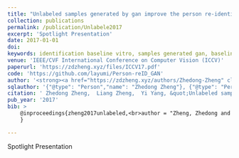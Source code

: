 ```yaml
---
title: "Unlabeled samples generated by gan improve the person re-identification baseline in vitro"
collection: publications
permalink: /publication/Unlabele2017
excerpt: 'Spotlight Presentation'
date: 2017-01-01
doi: 
keywords: identification baseline vitro, samples generated gan, baseline vitro, object re-identification, image retrieval, person re-id, person retrieval, person search, 
venue: 'IEEE/CVF International Conference on Computer Vision (ICCV)'
paperurl: 'https://zdzheng.xyz/files/ICCV17.pdf'
code: 'https://github.com/layumi/Person-reID_GAN'
author: '<strong><a href="https://zdzheng.xyz/authors/Zhedong-Zheng" class="author">Zhedong Zheng</a></strong>, <a href="https://zdzheng.xyz/authors/Liang-Zheng" class="author"> <img src= "https://zdzheng.xyz/coauthors/liang-zheng.jpg" alt="liang-zheng" style="border-radius: 50%; height:20px; width:20px">Liang Zheng</a>, <a href="https://zdzheng.xyz/authors/Yi-Yang" class="author"> <img src= "https://zdzheng.xyz/coauthors/yi-yang.jpeg" alt="yi-yang" style="border-radius: 50%; height:20px; width:20px">Yi Yang</a>'
sqlauthor: '{"@type": "Person","name": "Zhedong Zheng"}, {"@type": "Person","name": "Liang Zheng"}, {"@type": "Person","name": "Yi Yang"}'
citation: ' Zhedong Zheng,  Liang Zheng,  Yi Yang, &quot;Unlabeled samples generated by gan improve the person re-identification baseline in vitro.&quot; ICCV, 2017.'
pub_year: '2017'
bib: >
    @inproceedings{zheng2017unlabeled,<br>author = "Zheng, Zhedong and Zheng, Liang and Yang, Yi",<br>title = "Unlabeled samples generated by gan improve the person re-identification baseline in vitro",<br>booktitle = "ICCV",<br>pages = "3754--3762",<br>code = "https://github.com/layumi/Person-reID\_GAN",<br>url = "https://zdzheng.xyz/files/ICCV17.pdf",<br>note = "Spotlight Presentation",<br>year = "2017"
    }

---
```

Spotlight Presentation

